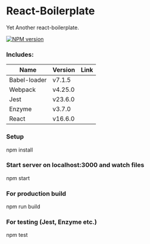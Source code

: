 # React-Boilerplate
Yet Another react-boilerplate.

[![NPM version](https://badge.fury.io/js/badge-list.svg)](http://badge.fury.io/js/badge-list)
### Includes:

Name|Version|Link
----|-------|----
Babel-loader|v7.1.5|
Webpack|v4.25.0|
Jest|v23.6.0|
Enzyme|v3.7.0|
React|v16.6.0|

### Setup
npm install

### Start server on localhost:3000 and watch files
npm start

### For production build
npm run build

### For testing (Jest, Enzyme etc.)
npm test

